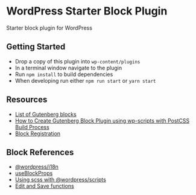 # WordPress Starter Block Plugin

Starter block plugin for WordPress

## Getting Started

- Drop a copy of this plugin into `wp-content/plugins`
- In a terminal window navigate to the plugin
- Run `npm install` to build dependencies
- When developing run either `npm run start` or `yarn start`

## Resources

- [List of Gutenberg blocks](https://rudrastyh.com/gutenberg/remove-default-blocks.html#block_slugs)
- [How to Create Gutenberg Block Plugin using wp-scripts with PostCSS Build Process](https://jeffreycarandang.com/create-gutenberg-block-plugin-wp-scripts-postcss-build/)
- [Block Registration](https://developer.wordpress.org/block-editor/reference-guides/block-api/block-registration/)

## Block References

- [@wordpress/i18n](https://developer.wordpress.org/block-editor/reference-guides/packages/packages-i18n/)
- [useBlockProps](https://developer.wordpress.org/block-editor/reference-guides/packages/packages-block-editor/#useblockprops)
- [Using scss with @wordpress/scripts](https://www.npmjs.com/package/@wordpress/scripts#using-css)
- [Edit and Save functions](https://developer.wordpress.org/block-editor/reference-guides/block-api/block-edit-save/)
